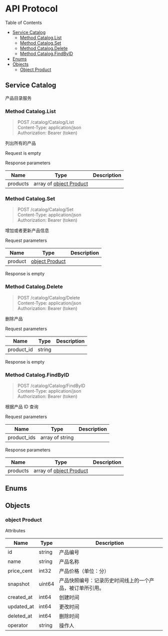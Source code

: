 # API Protocol

Table of Contents

* [Service Catalog](#service-catalog)
    * [Method Catalog.List](#method-cataloglist)
    * [Method Catalog.Set](#method-catalogset)
    * [Method Catalog.Delete](#method-catalogdelete)
    * [Method Catalog.FindByID](#method-catalogfindbyid)
* [Enums](#enums)
* [Objects](#objects)
    * [Object Product](#object-product)




## Service Catalog

产品目录服务

### Method Catalog.List

> POST /catalog/Catalog/List <br/>
> Content-Type: application/json <br/>
> Authorization: Bearer (token) <br/>

列出所有的产品

Request is empty

Response parameters

|   Name    |   Type    |  Description |
| --------- | --------- | ------------ |
| products | array of [object Product](#object-product) |  |


### Method Catalog.Set

> POST /catalog/Catalog/Set <br/>
> Content-Type: application/json <br/>
> Authorization: Bearer (token) <br/>

增加或者更新产品信息

Request parameters

|   Name    |   Type    |  Description |
| --------- | --------- | ------------ |
| product | [object Product](#object-product) |  |

Response is empty


### Method Catalog.Delete

> POST /catalog/Catalog/Delete <br/>
> Content-Type: application/json <br/>
> Authorization: Bearer (token) <br/>

删除产品

Request parameters

|   Name    |   Type    |  Description |
| --------- | --------- | ------------ |
| product_id | string |  |

Response is empty


### Method Catalog.FindByID

> POST /catalog/Catalog/FindByID <br/>
> Content-Type: application/json <br/>
> Authorization: Bearer (token) <br/>

根据产品 ID 查询

Request parameters

|   Name    |   Type    |  Description |
| --------- | --------- | ------------ |
| product_ids | array of string |  |

Response parameters

|   Name    |   Type    |  Description |
| --------- | --------- | ------------ |
| products | array of [object Product](#object-product) |  |





## Enums

## Objects

### object Product



Attributes

|   Name    |   Type    |  Description |
| --------- | --------- | ------------ |
| id | string | 产品编号 |
| name | string | 产品名称 |
| price_cent | int32 | 产品价格（单位：分） |
| snapshot | uint64 | 产品快照编号：记录历史时间线上的一个产品，被订单所引用。 |
| created_at | int64 | 创建时间 |
| updated_at | int64 | 更改时间 |
| deleted_at | int64 | 删除时间 |
| operator | string | 操作人 |

